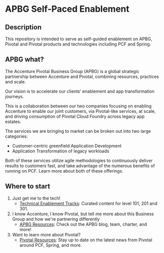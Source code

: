 # APBG Self-Paced Enablement
## Description
This repository is intended to serve as self-guided enablement on APBG, Pivotal and Pivotal products and technologies including PCF and Spring.

## APBG what?
The Accenture Pivotal Business Group (APBG) is a global strategic partnership between Accenture and Pivotal, combining resources, practices and scale.

Our vision is to accelerate our clients’ enablement and app transformation journeys.

This is a collaboration between our two companies focusing on enabling Accenture to enable our joint customers, via Pivotal-like services, at scale, and driving consumption of Pivotal Cloud Foundry across legacy app estates.

The services we are bringing to market can be broken out into two large categories:
- Customer-centric greenfield Application Development
- Application Transformation of legacy workloads

Both of these services utilize agile methodologies to continuously deliver results to customers fast, and take advantage of the numerous benefits of running on PCF. Learn more about both of these offerings.


## Where to start
1. Just get me to the tech!
    - [Technical Enablement Tracks](/enablement/overview.md): Curated content for level 101, 201 and 301.
2. I know Accenture, I know Pivotal, but tell me more about this Business Group and how we're partnering differently
    - [APBG Resources](/apbg/overview.md): Check out the APBG blog, team, charter, and more!
2. Want to learn more about Pivotal?
   - [Pivotal Resources](/pivotal/overview.md): Stay up to date on the latest news from Pivotal around PCF, Spring, and more.
